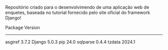 Repositório criado para o desenvolvimendo de uma aplicação web de enquetes, baseada no tutorial fornecido pelo site oficial do framework Django!

Package  Version
-------- -------
asgiref  3.7.2
Django   5.0.3
pip      24.0
sqlparse 0.4.4
tzdata   2024.1